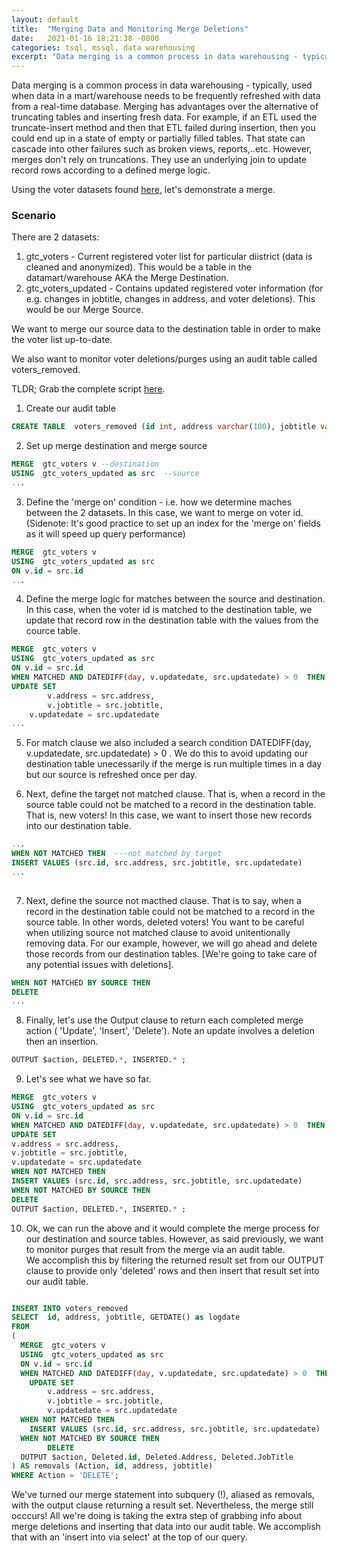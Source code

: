 ```yaml
---
layout: default
title:  "Merging Data and Monitoring Merge Deletions"
date:   2021-01-16 18:21:38 -0800
categories: tsql, mssql, data warehousing
excerpt: "Data merging is a common process in data warehousing - typically, used when data in a mart/warehouse needs to be frequently refreshed with data from a real-time database. User our voter dataset we demonstrate a merge."
---
```

Data merging is a common process in data warehousing - typically, used when data in a mart/warehouse needs to be frequently refreshed with data from a real-time database. 
Merging has advantages over the alternative of truncating tables and inserting fresh data. For example, if an ETL used the truncate-insert method and then that 
ETL failed during insertion, then you could end up in a state of empty or partially filled tables. That state can cascade into other failures such as broken views, reports,..etc.
However, merges don't rely on truncations. They use an underlying join to update record rows according to a defined merge logic.  

Using the voter datasets found [here](https://github.com/ShanNatRichards/T-SQL/tree/main/datasets), let's demonstrate a merge. 

### Scenario

There are 2 datasets: 
1. gtc_voters - Current registered voter list for particular diistrict (data is cleaned and anonymized). This would be a table in the datamart/warehouse AKA the Merge Destination.
2. gtc_voters_updated  - Contains updated registered voter information (for e.g. changes in jobtitle, changes in address, and voter deletions). This would be our Merge Source.

We want to merge our source data to the destination table in order to make the voter list up-to-date.

We also want to monitor voter deletions/purges using an audit table called voters_removed.

TLDR; Grab the complete script [here](https://github.com/ShanNatRichards/T-SQL/blob/main/merge.sql).


1. Create our audit table

```SQL
CREATE TABLE  voters_removed (id int, address varchar(100), jobtitle varchar(50), logdate DATETIME) ;
```

2. Set up merge destination and merge source 

```SQL
MERGE  gtc_voters v --destination
USING  gtc_voters_updated as src  --source
...
```

3. Define the 'merge on' condition - i.e. how we determine maches between the 2 datasets. 
   In this case, we want to merge on voter id. (Sidenote: It's good practice to set up an index for the 'merge on' fields as it will speed up query performance)

```SQL
MERGE  gtc_voters v
USING  gtc_voters_updated as src
ON v.id = src.id
...

```

4. Define the merge logic for matches between the source and destination.
   In this case, when the voter id is matched to the destination table, we update that record row in the destination table with the values from the cource table. 

```SQL
MERGE  gtc_voters v
USING  gtc_voters_updated as src
ON v.id = src.id
WHEN MATCHED AND DATEDIFF(day, v.updatedate, src.updatedate) > 0  THEN 
UPDATE SET 
		v.address = src.address,
		v.jobtitle = src.jobtitle,
  	v.updatedate = src.updatedate
...
```
5. For match clause we also included a search condition DATEDIFF(day, v.updatedate, src.updatedate) > 0 . 
   We do this to avoid updating our destination table unecessarily if the merge is run multiple times in a day but our source is refreshed once per day. 

6. Next, define the target not matched clause. That is, when a record in the source table could not be matched to a record in the destination table.
   That is, new voters! In this case, we want to insert those new records into our destination table.   

```SQL
...
WHEN NOT MATCHED THEN  ---not matched by target
INSERT VALUES (src.id, src.address, src.jobtitle, src.updatedate)
...
  
```
7. Next, define the source not macthed clause. That is to say, when a record in the destination table could not be matched to a record in the source table.
   In other words, deleted voters! You want to be careful when utilizing source not matched clause to avoid unitentionally removing data. 
   For our example, however, we will go ahead and delete those records from our destination tables. [We're going to take care of any potential issues with deletions].

```SQL
WHEN NOT MATCHED BY SOURCE THEN
DELETE
...
```
8. Finally, let's use the Output clause to return each completed merge action ( 'Update', 'Insert', 'Delete').
   Note an update involves a deletion then an insertion.

```SQL
OUTPUT $action, DELETED.*, INSERTED.* ;
```

9. Let's see what we have so far.

```SQL
MERGE  gtc_voters v
USING  gtc_voters_updated as src
ON v.id = src.id
WHEN MATCHED AND DATEDIFF(day, v.updatedate, src.updatedate) > 0  THEN 
UPDATE SET 
v.address = src.address,
v.jobtitle = src.jobtitle,
v.updatedate = src.updatedate
WHEN NOT MATCHED THEN
INSERT VALUES (src.id, src.address, src.jobtitle, src.updatedate)
WHEN NOT MATCHED BY SOURCE THEN
DELETE
OUTPUT $action, DELETED.*, INSERTED.* ;

```

10. Ok, we can run the above and it would complete the merge process for our destination and source tables. 
   However, as said previously, we want to monitor purges that result from the merge via an audit table.   
   We accomplish this by filtering the returned result set from our OUTPUT clause to provide only 'deleted' rows and then insert that result set into our audit table. 


  
```SQL

INSERT INTO voters_removed
SELECT  id, address, jobtitle, GETDATE() as logdate
FROM
(
  MERGE  gtc_voters v
  USING  gtc_voters_updated as src
  ON v.id = src.id
  WHEN MATCHED AND DATEDIFF(day, v.updatedate, src.updatedate) > 0  THEN 
	UPDATE SET 
		v.address = src.address,
		v.jobtitle = src.jobtitle,
  		v.updatedate = src.updatedate
  WHEN NOT MATCHED THEN
	INSERT VALUES (src.id, src.address, src.jobtitle, src.updatedate)
  WHEN NOT MATCHED BY SOURCE THEN
        DELETE
  OUTPUT $action, Deleted.id, Deleted.Address, Deleted.JobTitle 
) AS removals (Action, id, address, jobtitle)
WHERE Action = 'DELETE';

```

We've turned our merge statement into subquery (!), aliased as removals, with the output clause returning a result set. Nevertheless, the merge still occcurs! All we're doing is taking the extra step of grabbing info about merge deletions and 
inserting that data into our audit table. We accomplish that with an 'insert into via select' at the top of our query. 












